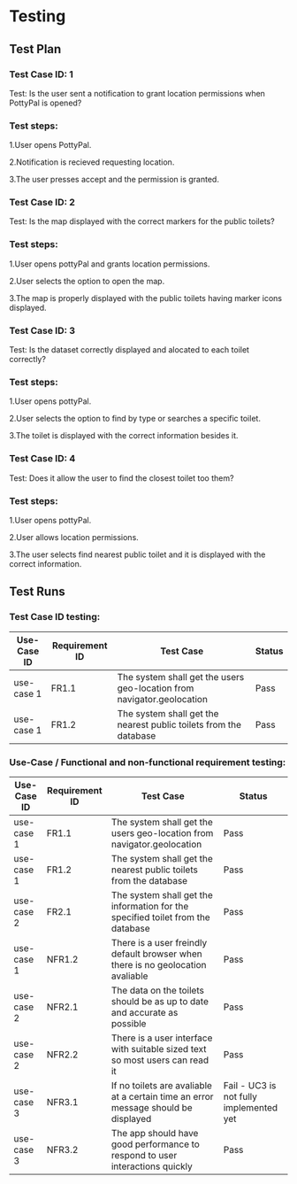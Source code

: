 # Testing

## Test Plan

### Test Case ID: 1

Test: Is the user sent a notification to grant location permissions when PottyPal is opened?

### Test steps:

1.User opens PottyPal.

2.Notification is recieved requesting location.

3.The user presses accept and the permission is granted.



### Test Case ID: 2

Test: Is the map displayed with the correct markers for the public toilets?

### Test steps:

1.User opens pottyPal and grants location permissions.

2.User selects the option to open the map.

3.The map is properly displayed with the public toilets having marker icons displayed.



### Test Case ID: 3

Test: Is the dataset correctly displayed and alocated to each toilet correctly?

### Test steps:

1.User opens pottyPal.

2.User selects the option to find by type or searches a specific toilet.

3.The toilet is displayed with the correct information besides it.



### Test Case ID: 4

Test: Does it allow the user to find the closest toilet too them?

### Test steps:

1.User opens pottyPal.

2.User allows location permissions.

3.The user selects find nearest public toilet and it is displayed with the correct information.



## Test Runs

### Test Case ID testing:


| Use-Case ID| Requirement ID| Test Case| Status|
| ---------- | ------------- | -------- | ---------- |
| use-case 1| FR1.1| The system shall get the users geo-location from navigator.geolocation| Pass|
| use-case 1| FR1.2| The system shall get the nearest public toilets from the database| Pass|





### Use-Case / Functional and non-functional requirement testing:


| Use-Case ID| Requirement ID| Test Case| Status|
| ---------- | ------------- | -------- | ---------- |
| use-case 1| FR1.1| The system shall get the users geo-location from navigator.geolocation| Pass|
| use-case 1| FR1.2| The system shall get the nearest public toilets from the database| Pass|
| use-case 2| FR2.1| The system shall get the information for the specified toilet from the database| Pass|
| use-case 1| NFR1.2| There is a user freindly default browser when there is no geolocation avaliable| Pass|
| use-case 2| NFR2.1| The data on the toilets should be as up to date and accurate as possible | Pass|
| use-case 2| NFR2.2| There is a user interface with suitable sized text so most users can read it| Pass|
| use-case 3| NFR3.1| If no toilets are avaliable at a certain time an error message should be displayed| Fail - UC3 is not fully implemented yet|
| use-case 3| NFR3.2| The app should have good performance to respond to user interactions quickly| Pass|



